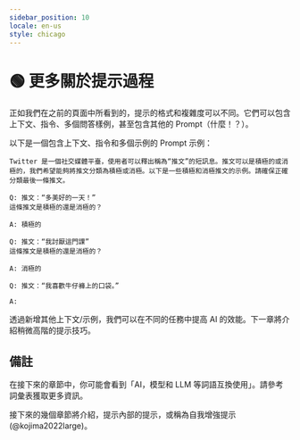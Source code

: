 ```yaml
---
sidebar_position: 10
locale: en-us
style: chicago
---
```


# 🟢 更多關於提示過程

正如我們在之前的頁面中所看到的，提示的格式和複雜度可以不同。它們可以包含上下文、指令、多個問答樣例，甚至包含其他的 Prompt（什麼！？）。

以下是一個包含上下文、指令和多個示例的 Prompt 示例：

```text
Twitter 是一個社交媒體平臺，使用者可以釋出稱為“推文”的短訊息。推文可以是積極的或消極的，我們希望能夠將推文分類為積極或消極。以下是一些積極和消極推文的示例。請確保正確分類最後一條推文。

Q: 推文：“多美好的一天！”
這條推文是積極的還是消極的？

A: 積極的

Q: 推文：“我討厭這門課”
這條推文是積極的還是消極的？

A: 消極的

Q: 推文：“我喜歡牛仔褲上的口袋。”

A:
```

透過新增其他上下文/示例，我們可以在不同的任務中提高 AI 的效能。下一章將介紹稍微高階的提示技巧。

## 備註

在接下來的章節中，你可能會看到「AI，模型和 LLM 等詞語互換使用」。請參考詞彙表獲取更多資訊。

接下來的幾個章節將介紹，提示內部的提示，或稱為自我增強提示(@kojima2022large)。
